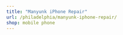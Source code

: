 ```yaml
---
title: "Manyunk iPhone Repair"
url: /philadelphia/manyunk-iphone-repair/
shop: mobile phone
---
```

